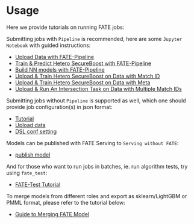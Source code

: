 # Usage

Here we provide tutorials on running FATE jobs:

Submitting jobs with `Pipeline` is recommended, here are some `Jupyter Notebook` with guided instructions:

- [Upload Data with FATE-Pipeline](pipeline/pipeline_tutorial_upload.ipynb)
- [Train & Predict Hetero SecureBoost with FATE-Pipeline](pipeline/pipeline_tutorial_hetero_sbt.ipynb)
- [Build NN models with FATE-Pipeline](pipeline/nn_tutorial/README.md)
- [Upload & Train Hetero SecureBoost on Data with Match ID](pipeline/pipeline_tutorial_match_id.ipynb)
- [Upload & Train Hetero SecureBoost on Data with Meta](pipeline/pipeline_tutorial_uploading_data_with_meta.ipynb)
- [Upload & Run An Intersection Task on Data with Multiple Match IDs](pipeline/pipeline_tutorial_multiple_id_columns.ipynb)

Submitting jobs without `Pipeline` is supported as well, which one should provide job configuration(s) in json format:

- [Tutorial](dsl_conf/dsl_conf_tutorial.md)
- [Upload data](dsl_conf/upload_data_guide.md)
- [DSL conf setting](dsl_conf/dsl_conf_v2_setting_guide.md)

Models can be published with FATE Serving to `Serving without FATE`:

- [publish model](model_publish_with_serving_guide.md)

And for those who want to run jobs in batches, ie. run algorithm tests, try using `fate_test`:
    
- [FATE-Test Tutorial](fate_test_tutorial.md)

To merge models from different roles and export as sklearn/LightGBM or PMML format, please refer to the tutorial below:

- [Guide to Merging FATE Model](./model_merge.md)

